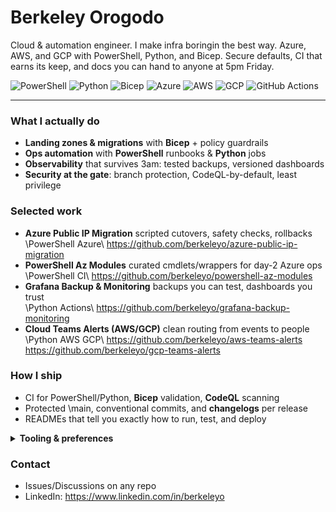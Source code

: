 ﻿# Berkeley Orogodo

Cloud & automation engineer. I make infra boringin the best way. Azure, AWS, and GCP with PowerShell, Python, and Bicep. Secure defaults, CI that earns its keep, and docs you can hand to anyone at 5pm Friday.

<p align="left">
  <img alt="PowerShell" src="https://img.shields.io/badge/PowerShell-2f74c0?logo=powershell&logoColor=white"/>
  <img alt="Python" src="https://img.shields.io/badge/Python-3776AB?logo=python&logoColor=white"/>
  <img alt="Bicep" src="https://img.shields.io/badge/Bicep-0078D4?logo=microsoftazure&logoColor=white"/>
  <img alt="Azure" src="https://img.shields.io/badge/Azure-0078D4?logo=microsoftazure&logoColor=white"/>
  <img alt="AWS" src="https://img.shields.io/badge/AWS-232F3E?logo=amazonaws&logoColor=FF9900"/>
  <img alt="GCP" src="https://img.shields.io/badge/GCP-1A73E8?logo=googlecloud&logoColor=white"/>
  <img alt="GitHub Actions" src="https://img.shields.io/badge/GitHub%20Actions-181717?logo=githubactions&logoColor=2088ff"/>
</p>

---

### What I actually do
- **Landing zones & migrations** with **Bicep** + policy guardrails  
- **Ops automation** with **PowerShell** runbooks & **Python** jobs  
- **Observability** that survives 3am: tested backups, versioned dashboards  
- **Security at the gate**: branch protection, CodeQL-by-default, least privilege

### Selected work
- **Azure Public IP Migration**  scripted cutovers, safety checks, rollbacks  
  \PowerShell  Azure\  https://github.com/berkeleyo/azure-public-ip-migration
- **PowerShell Az Modules**  curated cmdlets/wrappers for day-2 Azure ops  
  \PowerShell  CI\  https://github.com/berkeleyo/powershell-az-modules
- **Grafana Backup & Monitoring**  backups you can test, dashboards you trust  
  \Python  Actions\  https://github.com/berkeleyo/grafana-backup-monitoring
- **Cloud  Teams Alerts (AWS/GCP)**  clean routing from events to people  
  \Python  AWS  GCP\  https://github.com/berkeleyo/aws-teams-alerts  https://github.com/berkeleyo/gcp-teams-alerts

### How I ship
- CI for PowerShell/Python, **Bicep** validation, **CodeQL** scanning  
- Protected \main\, conventional commits, and **changelogs** per release  
- READMEs that tell you exactly how to run, test, and deploy

<details>
<summary><b>Tooling & preferences</b></summary>

- IaC: **Bicep**, ARM; Pipelines: **GitHub Actions**  
- Languages: **PowerShell**, **Python** (pytest, requests), a pinch of Go  
- Packaging/Release: SemVer, tagged artifacts, release notes  
- Principles: small PRs, fast feedback, explicit failure, reproducibility
</details>

### Contact
- Issues/Discussions on any repo  
- LinkedIn: https://www.linkedin.com/in/berkeleyo

